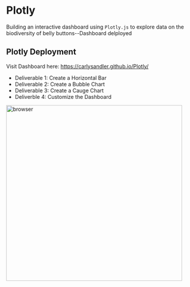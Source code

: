 # Plotly
Building an interactive dashboard using `Plotly.js` to explore data on the biodiversity of belly buttons--Dashboard delployed

## Plotly Deployment
Visit Dashboard here: https://carlysandler.github.io/Plotly/


- Deliverable 1: Create a Horizontal Bar 
- Deliverable 2: Create a Bubble Chart
- Deliverable 3: Create a Cauge Chart
- Deliverble 4: Customize the Dashboard

<img width="472" alt="browser" src="https://user-images.githubusercontent.com/77628698/117595310-7b3a2a00-b10e-11eb-8b76-c3e896c631f9.png">
